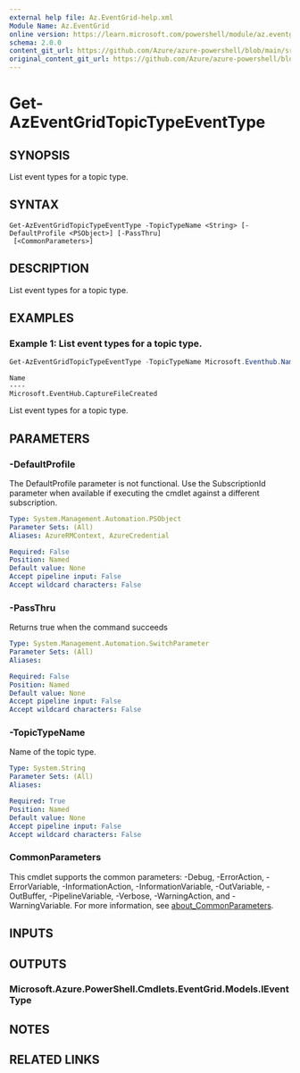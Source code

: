```yaml
---
external help file: Az.EventGrid-help.xml
Module Name: Az.EventGrid
online version: https://learn.microsoft.com/powershell/module/az.eventgrid/get-azeventgridtopictypeeventtype
schema: 2.0.0
content_git_url: https://github.com/Azure/azure-powershell/blob/main/src/EventGrid/EventGrid/help/Get-AzEventGridTopicTypeEventType.md
original_content_git_url: https://github.com/Azure/azure-powershell/blob/main/src/EventGrid/EventGrid/help/Get-AzEventGridTopicTypeEventType.md
---
```


# Get-AzEventGridTopicTypeEventType

## SYNOPSIS
List event types for a topic type.

## SYNTAX

```
Get-AzEventGridTopicTypeEventType -TopicTypeName <String> [-DefaultProfile <PSObject>] [-PassThru]
 [<CommonParameters>]
```

## DESCRIPTION
List event types for a topic type.

## EXAMPLES

### Example 1: List event types for a topic type.
```powershell
Get-AzEventGridTopicTypeEventType -TopicTypeName Microsoft.Eventhub.Namespaces
```

```output
Name
----
Microsoft.EventHub.CaptureFileCreated
```

List event types for a topic type.

## PARAMETERS

### -DefaultProfile
The DefaultProfile parameter is not functional.
Use the SubscriptionId parameter when available if executing the cmdlet against a different subscription.

```yaml
Type: System.Management.Automation.PSObject
Parameter Sets: (All)
Aliases: AzureRMContext, AzureCredential

Required: False
Position: Named
Default value: None
Accept pipeline input: False
Accept wildcard characters: False
```

### -PassThru
Returns true when the command succeeds

```yaml
Type: System.Management.Automation.SwitchParameter
Parameter Sets: (All)
Aliases:

Required: False
Position: Named
Default value: None
Accept pipeline input: False
Accept wildcard characters: False
```

### -TopicTypeName
Name of the topic type.

```yaml
Type: System.String
Parameter Sets: (All)
Aliases:

Required: True
Position: Named
Default value: None
Accept pipeline input: False
Accept wildcard characters: False
```

### CommonParameters
This cmdlet supports the common parameters: -Debug, -ErrorAction, -ErrorVariable, -InformationAction, -InformationVariable, -OutVariable, -OutBuffer, -PipelineVariable, -Verbose, -WarningAction, and -WarningVariable. For more information, see [about_CommonParameters](http://go.microsoft.com/fwlink/?LinkID=113216).

## INPUTS

## OUTPUTS

### Microsoft.Azure.PowerShell.Cmdlets.EventGrid.Models.IEventType

## NOTES

## RELATED LINKS
